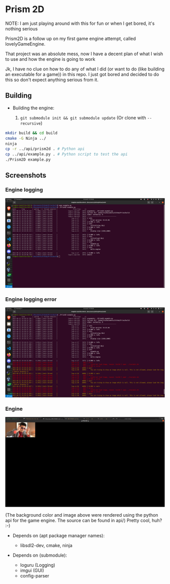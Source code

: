 # Prism 2D

NOTE: 
I am just playing around with this for fun or when I get bored, it's nothing serious

Prism2D is a follow up on my first game engine attempt, called lovelyGameEngine.

That project was an absolute mess, now I have a decent plan of what I wish to use and how the engine is going to work

Jk, I have no clue on how to do any of what I did (or want to do (like building an executable for a game)) in this repo. I just got bored and decided to do this so don't expect anything serious from it.

## Building
- Building the engine:
  
    1. `git submodule init && git submodule update` (Or clone with `--recursive`)

```bash
mkdir build && cd build
cmake -G Ninja ../
ninja
cp -r ../api/prism2d . # Python api
cp ../api/example.py . # Python script to test the api
./Prism2D example.py
```

## Screenshots
### Engine logging
<img src="screenshots/EngineLog.png"></img>
### Engine logging error
<img src="screenshots/EngineLogError.png"></img>
### Engine
<img src="screenshots/Engine.png"></img>

(The background color and image above were rendered using the python api for the game engine. The source can be found in api/) Pretty cool, huh? :-)

- Depends on (apt package manager names):
    - libsdl2-dev, cmake, ninja

- Depends on (submodule):
    - loguru (Logging)
    - imgui (GUI)
    - config-parser
